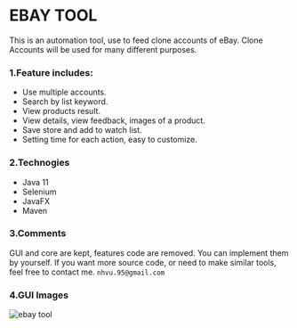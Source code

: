 
# EBAY TOOL
This is an automation tool, use to feed clone accounts of eBay. Clone Accounts will be used for many different purposes.

### 1.Feature includes:
- Use multiple accounts.
- Search by list keyword.
- View products result.
- View details, view feedback, images of a product.
- Save store and add to watch list.
- Setting time for each action, easy to customize.

### 2.Technogies
- Java 11
- Selenium
- JavaFX
- Maven

### 3.Comments
GUI and core are kept, features code are removed. 
You can implement them by yourself. If you want more source code, or need to make similar tools, feel free to contact me.
``nhvu.95@gmail.com``

### 4.GUI Images
![ebay tool](https://user-images.githubusercontent.com/26276890/132363601-da582063-6621-4c61-b96b-b08e434af32e.png)

